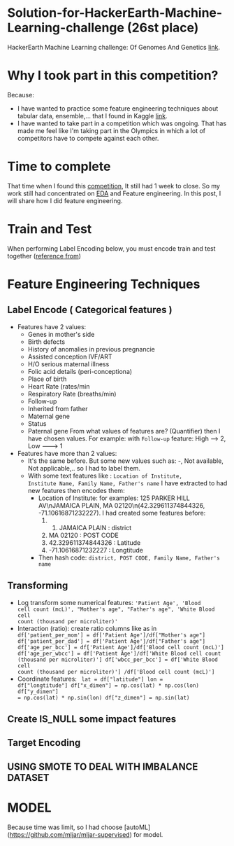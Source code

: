 # Solution-for-HackerEarth-Machine-Learning-challenge (26st place)
HackerEarth Machine Learning challenge: Of Genomes And Genetics [link](https://www.hackerearth.com/challenges/competitive/hackerearth-machine-learning-challenge-genetic-testing/).
# Why I took part in this competition?
Because: 
- I have wanted to practice some feature engineering techniques about tabular data, ensemble,... that I found in Kaggle [link](https://www.kaggle.com/vbmokin/data-science-for-tabular-data-advanced-techniques).
- I have wanted to take part in a competition which was ongoing. That has made me feel like I'm taking part in the Olympics in which a lot of competitors have to compete against each other.
# Time to complete 
That time when I found this [competition](https://www.hackerearth.com/challenges/competitive/hackerearth-machine-learning-challenge-genetic-testing/), It still had 1 week to close. So my work still had concentrated on [EDA](https://www.kaggle.com/thnhtonvng/eda-hacker-earthcompe/data) and Feature engineering. In this post, I will share how I did feature engineering.
# Train and Test
When performing Label Encoding below, you must encode train and test together ([reference from](https://www.kaggle.com/c/ieee-fraud-detection/discussion/108575))
# Feature Engineering Techniques
## Label Encode ( Categorical features )
- Features have 2 values:
  - Genes in mother's side
  - Birth defects
  - History of anomalies in previous pregnancie
  - Assisted conception IVF/ART
  - H/O serious maternal illness 
  - Folic acid details (peri-conceptiona)
  - Place of birth
  - Heart Rate (rates/min
  - Respiratory Rate (breaths/min)
  - Follow-up
  - Inherited from father
  - Maternal gene
  - Status
  - Paternal gene
From what values of features are? (Quantifier) then I have chosen values.
For example: with <code>Follow-up</code> feature:  High --> 2, Low ---> 1
- Features have more than 2 values: 
  - It's the same before. But some new values such as: -, Not available, Not applicable,.. so I had to label them.
  - With some text features like : <code>Location of Institute, Institute Name, Family Name, Father's name</code> I have extracted to had new features then encodes them:
    - Location of Institute: 
      for examples: 125 PARKER HILL AV\nJAMAICA PLAIN, MA 02120\n(42.329611374844326, -71.10616871232227). I had created some features before:
      1. 1. JAMAICA PLAIN : district
      2. MA 02120 : POST CODE
      3. 42.329611374844326 : Latitude
      4. -71.10616871232227 : Longtitude
    - Then hash code: <code>district, POST CODE, Family Name, Father's name</code>
## Transforming
- Log transform some numerical features: <code>'Patient Age', 'Blood cell count (mcL)', "Mother's age", "Father's age",
            'White Blood cell count (thousand per microliter)'</code>
- Interaction (ratio): create ratio columns like as in 
    <code>
      df['patient_per_mom'] = df['Patient Age']/df["Mother's age"]
      df['patient_per_dad'] = df['Patient Age']/df["Father's age"]
      df['age_per_bcc'] = df['Patient Age']/df['Blood cell count (mcL)']
      df['age_per_wbcc'] = df['Patient Age']/df['White Blood cell count (thousand per microliter)']
      df['wbcc_per_bcc'] = df['White Blood cell count (thousand per microliter)'] /df['Blood cell count (mcL)'] 
    </code>
- Coordinate features:
    <code>
      lat = df["latitude"]
      lon = df["longtitude"]
      df["x_dimen"] = np.cos(lat) * np.cos(lon)
      df["y_dimen"] = np.cos(lat) * np.sin(lon)
      df["z_dimen"] = np.sin(lat) 
    </code>
## Create IS_NULL some impact features
## Target Encoding
## USING SMOTE TO DEAL WITH IMBALANCE DATASET
# MODEL
Because time was limit, so I had choose [autoML] (https://github.com/mljar/mljar-supervised) for model.
